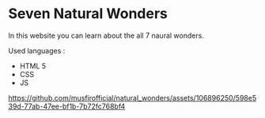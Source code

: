 # Seven Natural Wonders

In this website you can learn about the all 7 naural wonders.

Used languages : 
- HTML 5
- CSS
- JS

https://github.com/musfirofficial/natural_wonders/assets/106896250/598e539d-77ab-47ee-bf1b-7b72fc768bf4
